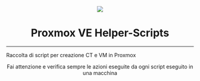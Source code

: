<div align="center">
<img src="https://encrypted-tbn0.gstatic.com/images?q=tbn:ANd9GcT3HkrFkToxF0Hgrq_-LdbaUvDcHcNehHhQug&s" />
</div>
<h1 align="center">Proxmox VE Helper-Scripts</h1>

<p align="center">
</p>

---

Raccolta di script per creazione CT e VM in Proxmox
<p align="center">
Fai attenzione e verifica sempre le azioni eseguite da ogni script eseguito in una macchina
<p align="center">
